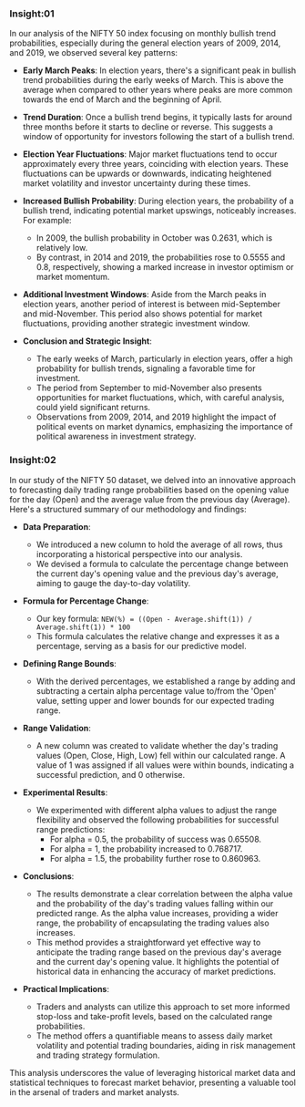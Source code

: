 ### **Insight:01**

In our analysis of the NIFTY 50 index focusing on monthly bullish trend probabilities, especially during the general election years of 2009, 2014, and 2019, we observed several key patterns:

- **Early March Peaks**: In election years, there's a significant peak in bullish trend probabilities during the early weeks of March. This is above the average when compared to other years where peaks are more common towards the end of March and the beginning of April.

- **Trend Duration**: Once a bullish trend begins, it typically lasts for around three months before it starts to decline or reverse. This suggests a window of opportunity for investors following the start of a bullish trend.

- **Election Year Fluctuations**: Major market fluctuations tend to occur approximately every three years, coinciding with election years. These fluctuations can be upwards or downwards, indicating heightened market volatility and investor uncertainty during these times.

- **Increased Bullish Probability**: During election years, the probability of a bullish trend, indicating potential market upswings, noticeably increases. For example:
  - In 2009, the bullish probability in October was 0.2631, which is relatively low.
  - By contrast, in 2014 and 2019, the probabilities rose to 0.5555 and 0.8, respectively, showing a marked increase in investor optimism or market momentum.

- **Additional Investment Windows**: Aside from the March peaks in election years, another period of interest is between mid-September and mid-November. This period also shows potential for market fluctuations, providing another strategic investment window.

- **Conclusion and Strategic Insight**:
  - The early weeks of March, particularly in election years, offer a high probability for bullish trends, signaling a favorable time for investment.
  - The period from September to mid-November also presents opportunities for market fluctuations, which, with careful analysis, could yield significant returns.
  - Observations from 2009, 2014, and 2019 highlight the impact of political events on market dynamics, emphasizing the importance of political awareness in investment strategy.


### **Insight:02**

In our study of the NIFTY 50 dataset, we delved into an innovative approach to forecasting daily trading range probabilities based on the opening value for the day (Open) and the average value from the previous day (Average). Here's a structured summary of our methodology and findings:

- **Data Preparation**:
  - We introduced a new column to hold the average of all rows, thus incorporating a historical perspective into our analysis.
  - We devised a formula to calculate the percentage change between the current day's opening value and the previous day's average, aiming to gauge the day-to-day volatility.

- **Formula for Percentage Change**:
  - Our key formula: `NEW(%) = ((Open - Average.shift(1)) / Average.shift(1)) * 100`
  - This formula calculates the relative change and expresses it as a percentage, serving as a basis for our predictive model.

- **Defining Range Bounds**:
  - With the derived percentages, we established a range by adding and subtracting a certain alpha percentage value to/from the 'Open' value, setting upper and lower bounds for our expected trading range.

- **Range Validation**:
  - A new column was created to validate whether the day's trading values (Open, Close, High, Low) fell within our calculated range. A value of 1 was assigned if all values were within bounds, indicating a successful prediction, and 0 otherwise.

- **Experimental Results**:
  - We experimented with different alpha values to adjust the range flexibility and observed the following probabilities for successful range predictions:
    - For alpha = 0.5, the probability of success was 0.65508.
    - For alpha = 1, the probability increased to 0.768717.
    - For alpha = 1.5, the probability further rose to 0.860963.

- **Conclusions**:
  - The results demonstrate a clear correlation between the alpha value and the probability of the day's trading values falling within our predicted range. As the alpha value increases, providing a wider range, the probability of encapsulating the trading values also increases.
  - This method provides a straightforward yet effective way to anticipate the trading range based on the previous day's average and the current day's opening value. It highlights the potential of historical data in enhancing the accuracy of market predictions.

- **Practical Implications**:
  - Traders and analysts can utilize this approach to set more informed stop-loss and take-profit levels, based on the calculated range probabilities.
  - The method offers a quantifiable means to assess daily market volatility and potential trading boundaries, aiding in risk management and trading strategy formulation.

This analysis underscores the value of leveraging historical market data and statistical techniques to forecast market behavior, presenting a valuable tool in the arsenal of traders and market analysts.

